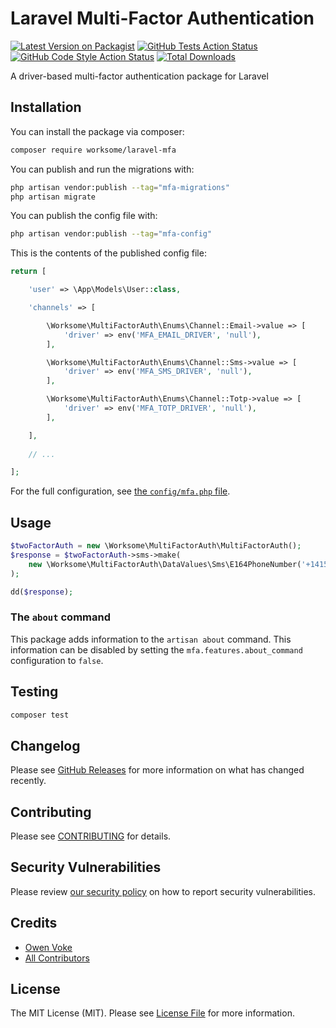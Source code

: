 # Laravel Multi-Factor Authentication

[![Latest Version on Packagist](https://img.shields.io/packagist/v/worksome/laravel-mfa.svg?style=flat-square)](https://packagist.org/packages/worksome/laravel-mfa)
[![GitHub Tests Action Status](https://img.shields.io/github/actions/workflow/status/worksome/laravel-mfa/tests.yml?style=flat-square&label=tests&branch=main)](https://github.com/worksome/laravel-mfa/actions?query=workflow%3Arun-tests+branch%3Amain)
[![GitHub Code Style Action Status](https://img.shields.io/github/actions/workflow/status/worksome/laravel-mfa/static.yml?style=flat-square&label=code%20style&branch=main)](https://github.com/worksome/laravel-mfa/actions?query=workflow%3A"Static+Analysis"+branch%3Amain)
[![Total Downloads](https://img.shields.io/packagist/dt/worksome/laravel-mfa.svg?style=flat-square)](https://packagist.org/packages/worksome/laravel-mfa)

A driver-based multi-factor authentication package for Laravel

## Installation

You can install the package via composer:

```bash
composer require worksome/laravel-mfa
```

You can publish and run the migrations with:

```bash
php artisan vendor:publish --tag="mfa-migrations"
php artisan migrate
```

You can publish the config file with:

```bash
php artisan vendor:publish --tag="mfa-config"
```

This is the contents of the published config file:

```php
return [

    'user' => \App\Models\User::class,

    'channels' => [

        \Worksome\MultiFactorAuth\Enums\Channel::Email->value => [
            'driver' => env('MFA_EMAIL_DRIVER', 'null'),
        ],

        \Worksome\MultiFactorAuth\Enums\Channel::Sms->value => [
            'driver' => env('MFA_SMS_DRIVER', 'null'),
        ],

        \Worksome\MultiFactorAuth\Enums\Channel::Totp->value => [
            'driver' => env('MFA_TOTP_DRIVER', 'null'),
        ],

    ],
    
    // ...

];
```

For the full configuration, see [the `config/mfa.php` file](config/mfa.php).

## Usage

```php
$twoFactorAuth = new \Worksome\MultiFactorAuth\MultiFactorAuth();
$response = $twoFactorAuth->sms->make(
    new \Worksome\MultiFactorAuth\DataValues\Sms\E164PhoneNumber('+14155552671'),
);

dd($response);
```

### The `about` command

This package adds information to the `artisan about` command. This information can be disabled by setting
the `mfa.features.about_command` configuration to `false`.

## Testing

```bash
composer test
```

## Changelog

Please see [GitHub Releases](https://github.com/worksome/laravel-mfa/releases) for more information on what has changed recently.

## Contributing

Please see [CONTRIBUTING](.github/CONTRIBUTING.md) for details.

## Security Vulnerabilities

Please review [our security policy](../../security/policy) on how to report security vulnerabilities.

## Credits

- [Owen Voke](https://github.com/owenvoke)
- [All Contributors](../../contributors)

## License

The MIT License (MIT). Please see [License File](LICENSE.md) for more information.
